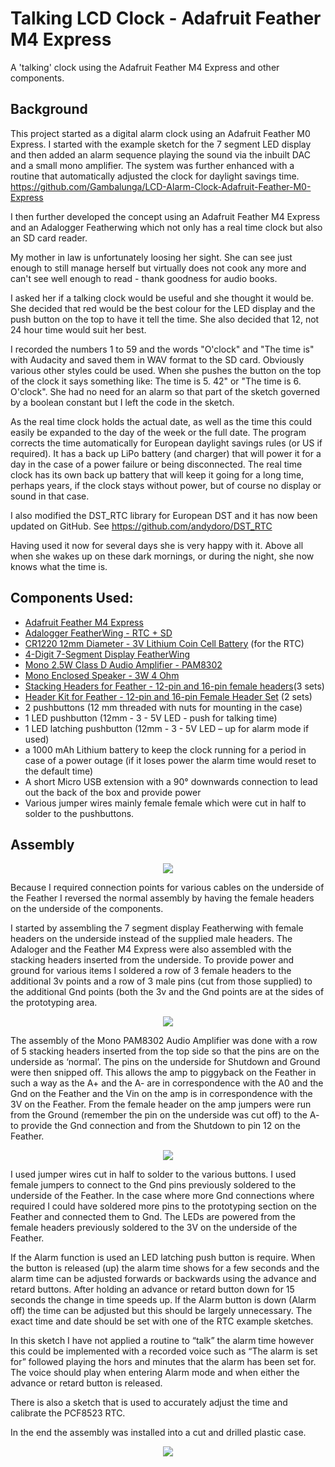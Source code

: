 # Talking LCD Clock - Adafruit Feather M4 Express
A 'talking' clock using the Adafruit Feather M4 Express and other components. 
## Background
This project started as a digital alarm clock using an Adafruit Feather M0 Express. I started with the example sketch for the 7 segment LED display and then added an alarm sequence playing the sound  via the inbuilt DAC and a small mono amplifier. The system was further enhanced with a routine that automatically adjusted the clock for daylight savings time.
https://github.com/Gambalunga/LCD-Alarm-Clock-Adafruit-Feather-M0-Express

I then further developed the concept using an Adafruit Feather M4 Express and an Adalogger Featherwing which not only has a real time clock but also an SD card reader.

My mother in law is unfortunately loosing her sight. She can see just enough to still manage herself but virtually does not cook any more and can't see well enough to read - thank goodness for audio books.

I asked her if a talking clock would be useful and she thought it would be. She decided that red would be the best colour for the LED display and the push button on the top to have it tell the time. She also decided that 12, not 24 hour time would suit her best. 

I recorded the numbers 1 to 59 and the words "O'clock" and "The time is" with Audacity and saved them in WAV format to the SD card.  Obviously various other styles could be used. When she pushes the button on the top of the clock it says something like: The time is 5. 42" or "The time is 6. O'clock".  She had no need for an alarm so that part of the sketch governed by a boolean constant but I left the code in the sketch.

As the real time clock holds the actual date, as well as the time this could easily be expanded to the day of the week or the full date. The program corrects the time automatically for European daylight savings rules (or US if required). It has a back up LiPo battery (and charger) that will power it for a day in the case of a power failure or being disconnected. The real time clock has its own back up battery that will keep it going for a long time, perhaps years, if the clock stays without power, but of course no display or sound in that case. 

I also modified the DST_RTC library for European DST and it has now been updated on GitHub. See https://github.com/andydoro/DST_RTC

Having used it now for several days she is very happy with it. Above all when she wakes up on these dark mornings, or during the night, she now knows what the time is. 

## Components Used:

* [Adafruit Feather M4 Express](https://www.adafruit.com/product/3857)
* [Adalogger FeatherWing - RTC + SD](https://www.adafruit.com/product/2922)
* [CR1220 12mm Diameter - 3V Lithium Coin Cell Battery](https://www.adafruit.com/product/380) (for the RTC)
* [4-Digit 7-Segment Display FeatherWing](https://www.adafruit.com/product/3106)
* [Mono 2.5W Class D Audio Amplifier - PAM8302](https://www.adafruit.com/product/2130)
* [Mono Enclosed Speaker - 3W 4 Ohm](https://www.adafruit.com/product/4445)
* [Stacking Headers for Feather - 12-pin and 16-pin female headers](https://www.adafruit.com/product/2830)(3 sets)
* [Header Kit for Feather - 12-pin and 16-pin Female Header Set](https://www.adafruit.com/product/2886) (2 sets)
* 2 pushbuttons (12 mm threaded with nuts for mounting in the case) 
* 1 LED pushbutton (12mm -  3 - 5V  LED - push for talking time)
* 1 LED latching pushbutton (12mm  -  3 - 5V  LED – up for alarm mode if used)
* a 1000 mAh Lithium battery to keep the clock running for a period in case of a power outage (if it loses power the alarm time would reset to the default time)
* A short Micro USB extension with a 90° downwards connection to lead out the back of the box and provide power
 * Various jumper wires mainly female female which were cut in half to solder to the pushbuttons. 

## Assembly

<p align="center">
  <img src="https://github.com/Gambalunga/Talking-LCD-Clock-Adafruit-Feather-M4-Express/blob/main/Images/Talking%20LCD%20Clock%20M4.jpg">
</p>

Because I required connection points for various cables on the underside of the Feather I reversed the normal assembly by having the female headers on the underside of the components. 

I started by assembling the 7 segment display Featherwing with female headers on the underside instead of the supplied male headers. The Adaloger and the Feather M4 Express were also assembled with the stacking headers inserted from the underside. To provide power and ground for various items I soldered a row of 3 female headers to the additional 3v points and a row of 3 male pins (cut from those supplied) to the additional Gnd points (both the 3v and the Gnd points are at the sides of the prototyping area.

<p align="center">
  <img src="https://github.com/Gambalunga/Talking-LCD-Clock-Adafruit-Feather-M4-Express/blob/main/Images/20201104_095538.jpg">
</p>

The assembly of the Mono PAM8302 Audio Amplifier was done with a row of 5 stacking headers inserted from the top side so that the pins are on the underside as ‘normal’. The pins on the underside for Shutdown and Ground were then snipped off. This allows the amp to piggyback on the Feather in such a way as the A+ and the A- are in correspondence with the A0 and the Gnd on the Feather and the Vin on the amp is in correspondence with the 3V on the Feather. From the female header on the amp jumpers were run from the Ground (remember the pin on the underside was cut off) to the A- to provide the Gnd connection and from the Shutdown to pin 12 on the Feather.

<p align="center">
  <img src="https://github.com/Gambalunga/Talking-LCD-Clock-Adafruit-Feather-M4-Express/blob/main/Images/20201104_095329.jpg">
</p>

I used jumper wires cut in half to solder to the various buttons. I used female jumpers to connect to the Gnd pins previously soldered to the underside of the Feather. In the case where more Gnd connections where required I could have soldered more pins to the prototyping section on the Feather and connected them to Gnd. The LEDs are powered from the female headers previously soldered to the 3V on the underside of the Feather. 

If the Alarm function is used an LED latching push button is require. When the button is released (up) the alarm time shows for a few seconds and the alarm time can be adjusted forwards or backwards using the advance and retard buttons. After holding an advance or retard button down for 15 seconds the change in time speeds up. If the Alarm button is down (Alarm off) the time can be adjusted but this should be largely unnecessary. The exact time and date should be set with one of the RTC example sketches. 

In this sketch I have not applied a routine to “talk” the alarm time however this could be implemented with a recorded voice such as “The alarm is set for”  followed playing the hors and minutes that the alarm has been set for. The voice should play when entering Alarm mode and when either the advance or retard button is released.

There is also a sketch that is used to accurately adjust the time and calibrate the PCF8523 RTC.

In the end the assembly was installed into a cut and drilled plastic case.

<p align="center">
  <img src="https://github.com/Gambalunga/Talking-LCD-Clock-Adafruit-Feather-M4-Express/blob/main/Images/20201104_175348.jpg">
</p>
